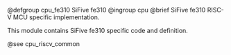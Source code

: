 @defgroup       cpu_fe310 SiFive fe310
@ingroup        cpu
@brief          SiFive fe310 RISC-V MCU specific implementation.

This module contains SiFive fe310 specific code and definition.

@see            cpu_riscv_common
